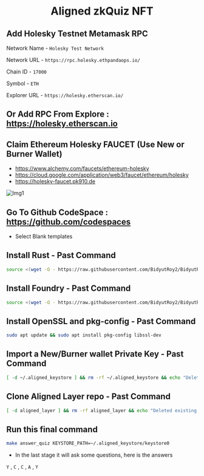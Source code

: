 <h1 align=center>Aligned zkQuiz NFT</h1>

## Add Holesky Testnet Metamask RPC 

Network Name - `Holesky Test Network`

Network URL - `https://rpc.holesky.ethpandaops.io/`

Chain ID - `17000`

Symbol - `ETH`

Explorer URL - `https://holesky.etherscan.io/`

## Or Add RPC From Explore : https://holesky.etherscan.io

## Claim Ethereum Holesky FAUCET (Use New or Burner Wallet)
- https://www.alchemy.com/faucets/ethereum-holesky
- https://cloud.google.com/application/web3/faucet/ethereum/holesky
- https://holesky-faucet.pk910.de

![Img1](https://github.com/user-attachments/assets/4e323dd3-cdee-44be-b62c-f18253da6446)

## Go To Github CodeSpace : https://github.com/codespaces
- Select Blank templates

## Install Rust - Past Command
```bash
source <(wget -O - https://raw.githubusercontent.com/BidyutRoy2/BidyutRoy2/refs/heads/main/installation/rust.sh)
```

## Install Foundry - Past Command
```bash
source <(wget -O - https://raw.githubusercontent.com/BidyutRoy2/BidyutRoy2/refs/heads/main/installation/foundry.sh)
```

## Install OpenSSL and pkg-config - Past Command
```bash
sudo apt update && sudo apt install pkg-config libssl-dev
```

## Import a New/Burner wallet Private Key - Past Command
```bash
[ -d ~/.aligned_keystore ] && rm -rf ~/.aligned_keystore && echo "Deleted existing directory ~/.aligned_keystore." ; mkdir -p ~/.aligned_keystore && cast wallet import ~/.aligned_keystore/keystore0 --interactive
```

## Clone Aligned Layer repo - Past Command
```bash
[ -d aligned_layer ] && rm -rf aligned_layer && echo "Deleted existing aligned_layer directory." ; git clone https://github.com/yetanotherco/aligned_layer.git && cd aligned_layer/examples/zkquiz
```

## Run this final command
```bash
make answer_quiz KEYSTORE_PATH=~/.aligned_keystore/keystore0
```
- In the last stage it will ask some questions, here is the answers

`Y` , `C` , `C` , `A` , `Y`
